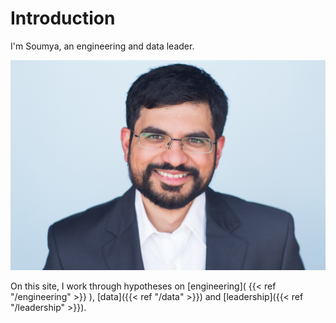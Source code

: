 # Introduction

I'm Soumya, an engineering and data leader.

![alt text](images/soumya_mug.jpg)

<!-- I write to think, and to learn. -->

On this site, I work through hypotheses on [engineering]( {{< ref "/engineering" >}} ), [data]({{< ref "/data" >}}) and [leadership]({{< ref "/leadership" >}}).

<!-- Occasionally, I also write down thoughts about my journey learning Olympic lifting. -->